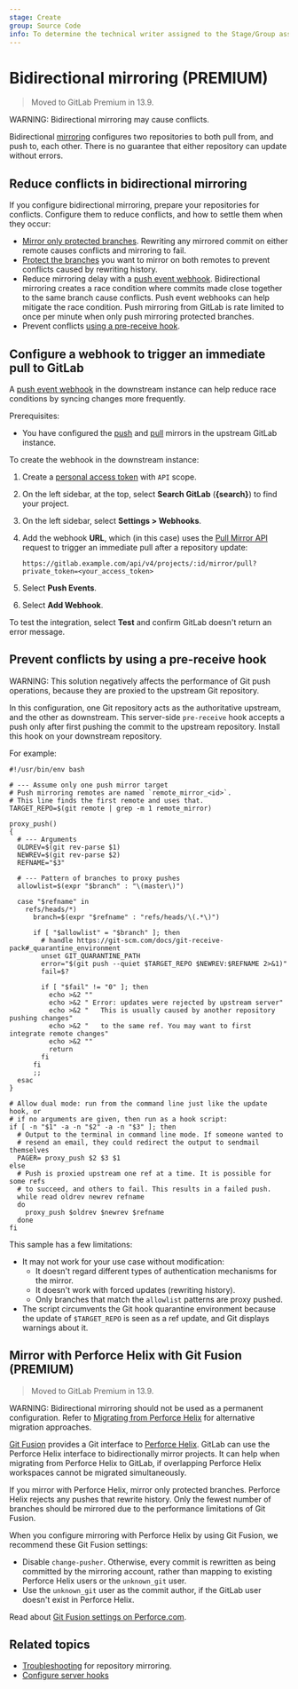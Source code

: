 ```yaml
---
stage: Create
group: Source Code
info: To determine the technical writer assigned to the Stage/Group associated with this page, see https://about.gitlab.com/handbook/product/ux/technical-writing/#assignments
---
```


# Bidirectional mirroring **(PREMIUM)**

> Moved to GitLab Premium in 13.9.

WARNING:
Bidirectional mirroring may cause conflicts.

Bidirectional [mirroring](index.md) configures two repositories to both pull from,
and push to, each other. There is no guarantee that either repository can update
without errors.

## Reduce conflicts in bidirectional mirroring

If you configure bidirectional mirroring, prepare your repositories for
conflicts. Configure them to reduce conflicts, and how to settle them when they occur:

- [Mirror only protected branches](index.md#mirror-only-protected-branches). Rewriting
  any mirrored commit on either remote causes conflicts and mirroring to fail.
- [Protect the branches](../../protected_branches.md) you want to mirror on both
  remotes to prevent conflicts caused by rewriting history.
- Reduce mirroring delay with a [push event webhook](../../integrations/webhook_events.md#push-events).
  Bidirectional mirroring creates a race condition where commits made close together
  to the same branch cause conflicts. Push event webhooks can help mitigate the race
  condition. Push mirroring from GitLab is rate limited to once per minute when only
  push mirroring protected branches.
- Prevent conflicts [using a pre-receive hook](#prevent-conflicts-by-using-a-pre-receive-hook).

## Configure a webhook to trigger an immediate pull to GitLab

A [push event webhook](../../integrations/webhook_events.md#push-events) in the downstream
instance can help reduce race conditions by syncing changes more frequently.

Prerequisites:

- You have configured the [push](push.md#set-up-a-push-mirror-to-another-gitlab-instance-with-2fa-activated)
and [pull](pull.md#pull-from-a-remote-repository) mirrors in the upstream GitLab instance.

To create the webhook in the downstream instance:

1. Create a [personal access token](../../../profile/personal_access_tokens.md) with `API` scope.
1. On the left sidebar, at the top, select **Search GitLab** (**{search}**) to find your project.
1. On the left sidebar, select **Settings > Webhooks**.
1. Add the webhook **URL**, which (in this case) uses the
   [Pull Mirror API](../../../../api/projects.md#start-the-pull-mirroring-process-for-a-project)
   request to trigger an immediate pull after a repository update:

   ```plaintext
   https://gitlab.example.com/api/v4/projects/:id/mirror/pull?private_token=<your_access_token>
   ```

1. Select **Push Events**.
1. Select **Add Webhook**.

To test the integration, select **Test** and confirm GitLab doesn't return an error message.

## Prevent conflicts by using a pre-receive hook

WARNING:
This solution negatively affects the performance of Git push operations, because
they are proxied to the upstream Git repository.

In this configuration, one Git repository acts as the authoritative upstream, and
the other as downstream. This server-side `pre-receive` hook accepts a push only
after first pushing the commit to the upstream repository. Install this hook on
your downstream repository.

For example:

```shell
#!/usr/bin/env bash

# --- Assume only one push mirror target
# Push mirroring remotes are named `remote_mirror_<id>`.
# This line finds the first remote and uses that.
TARGET_REPO=$(git remote | grep -m 1 remote_mirror)

proxy_push()
{
  # --- Arguments
  OLDREV=$(git rev-parse $1)
  NEWREV=$(git rev-parse $2)
  REFNAME="$3"

  # --- Pattern of branches to proxy pushes
  allowlist=$(expr "$branch" : "\(master\)")

  case "$refname" in
    refs/heads/*)
      branch=$(expr "$refname" : "refs/heads/\(.*\)")

      if [ "$allowlist" = "$branch" ]; then
        # handle https://git-scm.com/docs/git-receive-pack#_quarantine_environment
        unset GIT_QUARANTINE_PATH
        error="$(git push --quiet $TARGET_REPO $NEWREV:$REFNAME 2>&1)"
        fail=$?

        if [ "$fail" != "0" ]; then
          echo >&2 ""
          echo >&2 " Error: updates were rejected by upstream server"
          echo >&2 "   This is usually caused by another repository pushing changes"
          echo >&2 "   to the same ref. You may want to first integrate remote changes"
          echo >&2 ""
          return
        fi
      fi
      ;;
  esac
}

# Allow dual mode: run from the command line just like the update hook, or
# if no arguments are given, then run as a hook script:
if [ -n "$1" -a -n "$2" -a -n "$3" ]; then
  # Output to the terminal in command line mode. If someone wanted to
  # resend an email, they could redirect the output to sendmail themselves
  PAGER= proxy_push $2 $3 $1
else
  # Push is proxied upstream one ref at a time. It is possible for some refs
  # to succeed, and others to fail. This results in a failed push.
  while read oldrev newrev refname
  do
    proxy_push $oldrev $newrev $refname
  done
fi
```

This sample has a few limitations:

- It may not work for your use case without modification:
  - It doesn't regard different types of authentication mechanisms for the mirror.
  - It doesn't work with forced updates (rewriting history).
  - Only branches that match the `allowlist` patterns are proxy pushed.
- The script circumvents the Git hook quarantine environment because the update of `$TARGET_REPO`
  is seen as a ref update, and Git displays warnings about it.

## Mirror with Perforce Helix with Git Fusion **(PREMIUM)**

> Moved to GitLab Premium in 13.9.

WARNING:
Bidirectional mirroring should not be used as a permanent configuration. Refer to
[Migrating from Perforce Helix](../../import/perforce.md) for alternative migration approaches.

[Git Fusion](https://www.perforce.com/manuals/git-fusion/#Git-Fusion/section_avy_hyc_gl.html) provides a Git interface
to [Perforce Helix](https://www.perforce.com/products). GitLab can use the Perforce Helix
interface to bidirectionally mirror projects. It can help when migrating from Perforce Helix
to GitLab, if overlapping Perforce Helix workspaces cannot be migrated simultaneously.

If you mirror with Perforce Helix, mirror only protected branches. Perforce Helix
rejects any pushes that rewrite history. Only the fewest number of branches should be mirrored
due to the performance limitations of Git Fusion.

When you configure mirroring with Perforce Helix by using Git Fusion, we recommend these Git Fusion
settings:

- Disable `change-pusher`. Otherwise, every commit is rewritten as being committed
  by the mirroring account, rather than mapping to existing Perforce Helix users or the `unknown_git` user.
- Use the `unknown_git` user as the commit author, if the GitLab user doesn't exist in
  Perforce Helix.

Read about [Git Fusion settings on Perforce.com](https://www.perforce.com/manuals/git-fusion/Content/Git-Fusion/section_vss_bdw_w3.html#section_zdp_zz1_3l).

## Related topics

- [Troubleshooting](troubleshooting.md) for repository mirroring.
- [Configure server hooks](../../../../administration/server_hooks.md)
